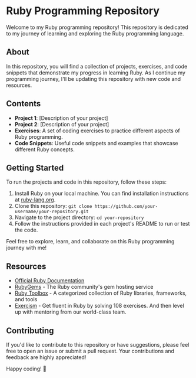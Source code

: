 # Ruby Programming Repository

Welcome to my Ruby programming repository! This repository is dedicated to my journey of learning and exploring the Ruby programming language.

## About
In this repository, you will find a collection of projects, exercises, and code snippets that demonstrate my progress in learning Ruby. As I continue my programming journey, I'll be updating this repository with new code and resources.

## Contents
- **Project 1**: [Description of your project]
- **Project 2**: [Description of your project]
- **Exercises**: A set of coding exercises to practice different aspects of Ruby programming.
- **Code Snippets**: Useful code snippets and examples that showcase different Ruby concepts.

## Getting Started
To run the projects and code in this repository, follow these steps:
1. Install Ruby on your local machine. You can find installation instructions at [ruby-lang.org](https://www.ruby-lang.org).
2. Clone this repository: `git clone https://github.com/your-username/your-repository.git`
3. Navigate to the project directory: `cd your-repository`
4. Follow the instructions provided in each project's README to run or test the code.

Feel free to explore, learn, and collaborate on this Ruby programming journey with me!

## Resources
- [Official Ruby Documentation](https://ruby-doc.org)
- [RubyGems](https://rubygems.org) - The Ruby community's gem hosting service
- [Ruby Toolbox](https://www.ruby-toolbox.com) - A categorized collection of Ruby libraries, frameworks, and tools
- [Exercism](https://exercism.org/tracks/ruby) - Get fluent in Ruby by solving 108 exercises. And then level up with mentoring from our world-class team.

## Contributing
If you'd like to contribute to this repository or have suggestions, please feel free to open an issue or submit a pull request. Your contributions and feedback are highly appreciated!

Happy coding! 🚀


